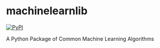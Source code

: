 # machinelearnlib

[![PyPI](https://img.shields.io/pypi/v/machinelearnlib.svg)](https://pypi.org/project/machinelearnlib/)

A Python Package of Common Machine Learning Algorithms
